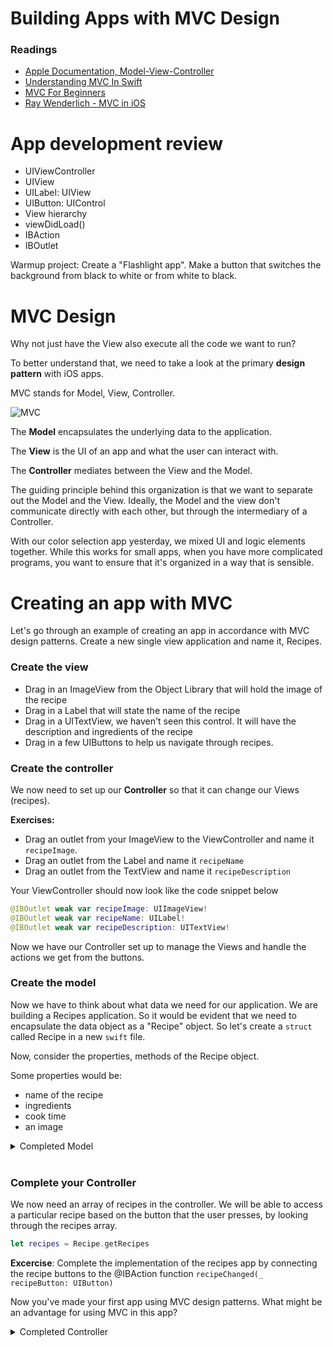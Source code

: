 # Building Apps with MVC Design

### Readings

- [Apple Documentation, Model-View-Controller](https://developer.apple.com/library/archive/documentation/General/Conceptual/DevPedia-CocoaCore/MVC.html)
- [Understanding MVC In Swift](https://learnappmaking.com/model-view-controller-mvc-swift/)
- [MVC For Beginners](http://www.seemuapps.com/swift-model-view-controller-mvc-beginners)
- [Ray Wenderlich - MVC in iOS](https://www.raywenderlich.com/1000705-model-view-controller-mvc-in-ios-a-modern-approach#toc-anchor-002)

# App development review

- UIViewController
- UIView
- UILabel: UIView
- UIButton: UIControl
- View hierarchy
- viewDidLoad()
- IBAction
- IBOutlet

Warmup project: Create a "Flashlight app".  Make a button that switches the background from black to white or from white to black.

# MVC Design

Why not just have the View also execute all the code we want to run?

To better understand that, we need to take a look at the primary **design pattern** with iOS apps.


MVC stands for Model, View, Controller.

![MVC](https://developer.apple.com/library/content/documentation/General/Conceptual/DevPedia-CocoaCore/Art/model_view_controller_2x.png)


The **Model** encapsulates the underlying data to the application.

The **View** is the UI of an app and what the user can interact with.

The **Controller** mediates between the View and the Model.


The guiding principle behind this organization is that we want to separate out the Model and the View.  Ideally, the Model and the view don't communicate directly with each other, but through the intermediary of a Controller.

With our color selection app yesterday, we mixed UI and logic elements together.  While this works for small apps, when you have more complicated programs, you want to ensure that it's organized in a way that is sensible.


# Creating an app with MVC


Let's go through an example of creating an app in accordance with MVC design patterns. Create a new single view application and name it, Recipes.

### Create the view

- Drag in an ImageView from the Object Library that will hold the image of the recipe
- Drag in a Label that will state the name of the recipe
- Drag in a UITextView, we haven't seen this control. It will have the description and ingredients of the recipe
- Drag in a few UIButtons to help us navigate through recipes.


### Create the controller

We now need to set up our **Controller** so that it can change our Views (recipes).


**Exercises:**

- Drag an outlet from your ImageView to the ViewController and name it `recipeImage`.
- Drag an outlet from the Label and name it `recipeName`
- Drag an outlet from the TextView and name it `recipeDescription`

Your ViewController should now look like the code snippet below

```swift
@IBOutlet weak var recipeImage: UIImageView!
@IBOutlet weak var recipeName: UILabel!
@IBOutlet weak var recipeDescription: UITextView!
```

Now we have our Controller set up to manage the Views and handle the actions we get from the buttons.

### Create the model

Now we have to think about what data we need for our application. We are building a Recipes application. So it would be evident that we need to encapsulate the data object as a "Recipe" object. So let's create a `struct` called Recipe in a new `swift` file.

Now, consider the properties, methods of the Recipe object.

Some properties would be:
- name of the recipe
- ingredients
- cook time
- an image

<details>
  <summary>Completed Model</summary>

```swift
import UIKit

struct Recipe {
  // properties
  let name: String
  let numberOfServings: Int // yield
  let ingredients: [String: String] // ingredient and quantity
  let duration: Int // preparation time plus cooking time - in minutes
  let equipment: [String] // equipment for the dish
  let temperature: Double // cooking procedures - temperature and bake time if necessary
  let servingProcedure: String // served while warm or cold
  let review: Bool // would you recommend the dish to a friend
  let image: UIImage
  let nutritionalValue: String // number of calories or grams per serving
  let directions: [String]


  // methods
  static func getRecipes() -> [Recipe] {
    var recipes = [Recipe]()
    let deviledEggsRecipe = Recipe.init(name: "Classic Deviled Eggs", numberOfServings: 4,
                                        ingredients: ["eggs": "6",
                                                      "mayonnaise" : "1/4 cup"],
                                        duration: 35,
                                        equipment: ["saucepan"], temperature: 100, servingProcedure: "",
                                        review: true, image: UIImage.init(named: "classic-deviled-eggs")!,
                                        nutritionalValue: "",
                                        directions: ["Place eggs in a single layer in a saucepan and cover with enough water that there's 1 1/2 inches of water above the eggs. Heat on high until water begins to boil, then cover, turn the heat to low, and cook for 1 minute. Remove from heat and leave covered for 14 minutes, then rinse under cold water continuously for 1 minute.",
                                                     "Crack egg shells and carefully peel under cool running water. Gently dry with paper towels. Slice the eggs in half lengthwise, removing yolks to a medium bowl, and placing the whites on a serving platter. Mash the yolks into a fine crumble using a fork. Add mayonnaise, vinegar, mustard, salt, and pepper, and mix well.",
                                                     "Evenly disperse heaping teaspoons of the yolk mixture into the egg whites. Sprinkle with paprika and serve."])
    let perfectRoastChicken = Recipe.init(name: "Perfect Roast Chicken", numberOfServings: 8,
                                          ingredients: ["roasting chicken" : "5 or 6lbs",
                                                        "lemon" : "1",
                                                        "Freshly ground black pepper": "",
                                                        "large bunch fresh thyme" : "1",
                                                        "head garlic" : "1",
                                                        "tablespoons butter" : "2",
                                                        "carrots" : "4",
                                                        "fennel" : "1 bulb",
                                                        "Olive Oil" : ""
                                        ],
                                        duration: 130,
                                        equipment: ["roasting pan"], temperature: 100, servingProcedure: "",
                                        review: true, image: UIImage.init(named: "perfect-roast-chicken")!,
                                        nutritionalValue: "",
                                        directions: ["Preheat the oven to 425 degrees F",
                                                     "Remove the chicken giblets. Rinse the chicken inside and out. Remove any excess fat and leftover pin feathers and pat the outside dry. Liberally salt and pepper the inside of the chicken. Stuff the cavity with the bunch of thyme, both halves of lemon, and all the garlic. Brush the outside of the chicken with the butter and sprinkle again with salt and pepper. Tie the legs together with kitchen string and tuck the wing tips under the body of the chicken. Place the onions, carrots, and fennel in a roasting pan. Toss with salt, pepper, 20 sprigs of thyme, and olive oil. Spread around the bottom of the roasting pan and place the chicken on top.",
                                                     "Roast the chicken for 1 1/2 hours, or until the juices run clear when you cut between a leg and thigh. Remove the chicken and vegetables to a platter and cover with aluminum foil for about 20 minutes. Slice the chicken onto a platter and serve it with the vegetables."])

    let frenchToast = Recipe.init(name: "French Toast", numberOfServings: 4,
                                          ingredients: ["teaspoon ground cinnamon" : "1",
                                                        "teaspoon ground nutmeg" : "1/4",
                                                        "tablespoons sugar": "4",
                                                        "eggs" : "4",
                                                        "milk" : "1/4",
                                                        "teaspoon vanilla extract" : "1/2",
                                                        "slices challah, brioche, or white bread" : "8",
                                                        "cup maple syrup, warmed" : "1/2"
      ],
                                          duration: 30,
                                          equipment: ["bowl","skillet"], temperature: 100, servingProcedure: "",
                                          review: true, image: UIImage.init(named: "french-toast")!,
                                          nutritionalValue: "",
                                          directions: ["In a small bowl, combine, cinnamon, nutmeg, and sugar and set aside briefly.",
                                                       "In a 10-inch or 12-inch skillet, melt butter over medium heat. Whisk together cinnamon mixture, eggs, milk, and vanilla and pour into a shallow container such as a pie plate. Dip bread in egg mixture. Fry slices until golden brown, then flip to cook the other side. Serve with syrup."])

    recipes = [deviledEggsRecipe, perfectRoastChicken, frenchToast]
    return recipes
  }
}
```

</details>

</br>

### Complete your Controller

We now need an array of recipes in the controller. We will be able to access a particular recipe based on the button that the user presses, by looking through the recipes array.

```swift
let recipes = Recipe.getRecipes
```

**Excercise**: Complete the implementation of the recipes app by connecting the recipe buttons to the @IBAction function `recipeChanged(_ recipeButton: UIButton)`

Now you've made your first app using MVC design patterns.  What might be an advantage for using MVC in this app?

<details>
  <summary>Completed Controller</summary>

```swift
import UIKit

class ViewController: UIViewController {

  @IBOutlet weak var recipeImage: UIImageView!
  @IBOutlet weak var recipeName: UILabel!
  @IBOutlet weak var recipeDescription: UITextView!

  let recipes = Recipe.getRecipes()

  override func viewDidLoad() {
    super.viewDidLoad()
    updateRecipeAtIndex(index: 0)
  }

  @IBAction func recipeChanged(_ recipeButton: UIButton) {
    updateRecipeAtIndex(index: recipeButton.tag)
  }

  func updateRecipeAtIndex(index: Int) {
    let recipe = recipes[index]
    recipeImage.image = recipe.image
    recipeName.text = recipe.name

    var description = "Ingredients\n"
    for (ingredient, quantity) in recipe.ingredients {
      if quantity.isEmpty {
        description += ingredient + "\n"
      } else {
        description += quantity + " " + ingredient + "\n"
      }
    }

    let cookingTime = "\nCooking Time\n"
    description += cookingTime
    description += recipe.duration.description + " minutes\n"

    let directions = "\nDirections\n"
    description += directions
    for (index, direction) in recipe.directions.enumerated() {
      description += "\(index + 1). " + direction + "\n\n"
    }

    recipeDescription.text = description
  }
}
```

</details>
